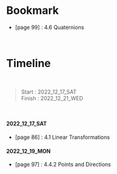 # Bookmark

- [page 99] : 4.6 Quaternions

<br>

# Timeline

<br>

>Start   : 2022_12_17_SAT<br>
>Finish  : 2022_12_21_WED

<br>

#### 2022_12_17_SAT 
- [page 86] : 4.1 Linear Transformations 

#### 2022_12_19_MON
- [page 97] : 4.4.2 Points and Directions 